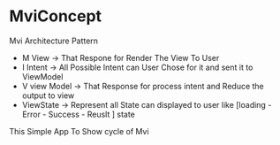 # MviConcept
Mvi Architecture Pattern

* M View -> That Respone for  Render The View To User  
* I Intent ->  All Possible Intent can User Chose for it and sent it to ViewModel 
* V view Model -> That Response for  process intent and Reduce the output to view 
* ViewState -> Represent all State  can displayed to user like [loading - Error - Success - Reuslt ] state
 

This Simple App To Show cycle of Mvi 
